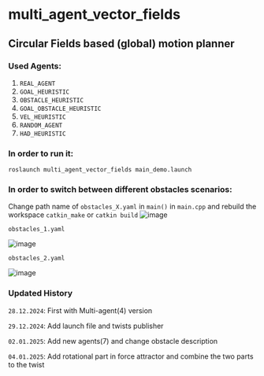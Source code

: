 # multi_agent_vector_fields
## Circular Fields based (global) motion planner

### Used Agents:
   1. `REAL_AGENT`
   2. `GOAL_HEURISTIC`
   3. `OBSTACLE_HEURISTIC`
   4. `GOAL_OBSTACLE_HEURISTIC`
   5. `VEL_HEURISTIC`
   6. `RANDOM_AGENT`
   7. `HAD_HEURISTIC`

### In order to run it:

`roslaunch multi_agent_vector_fields main_demo.launch`

### In order to switch between different obstacles scenarios:

Change path name of `obstacles_X.yaml` in `main()` in `main.cpp` and rebuild the workspace `catkin_make` or `catkin build` 
![image](https://github.com/user-attachments/assets/fde16450-744a-4e30-ae3c-5e423ab7a692)

`obstacles_1.yaml`

![image](https://github.com/user-attachments/assets/04ecbb64-f5ba-46c4-a3a0-3629fb6688cc)


`obstacles_2.yaml`

![image](https://github.com/user-attachments/assets/f2647f36-f48c-44f3-b5bb-559ca8ee0bf4)

### Updated History
`28.12.2024`: First with Multi-agent(4) version

`29.12.2024`: Add launch file and twists publisher

`02.01.2025`: Add new agents(7) and change obstacle description

`04.01.2025`: Add rotational part in force attractor and combine the two parts to the twist
